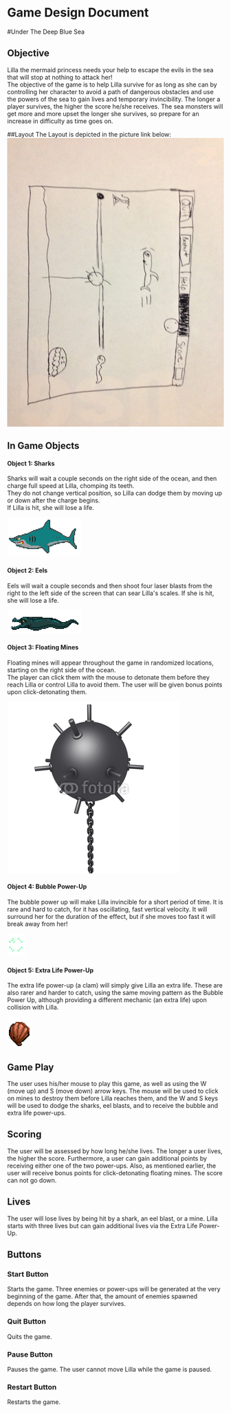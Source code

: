 # Game Design Document

#Under The Deep Blue Sea

## Objective
Lilla the mermaid princess needs your help to escape the evils in the sea that will stop at nothing to attack her!  
The objective of the game is to help Lilla survive for as long as she can by controlling her character to 
avoid a path of dangerous obstacles and use the powers of the sea to gain lives and temporary invincibility.  The longer a 
player survives, the higher the score he/she receives.  The sea monsters will get more and more upset the longer she 
survives, so prepare for an increase in difficulty as time goes on.

##Layout
The Layout is depicted in the picture link below:
![alt text](GamePictures/Layout.jpeg "Game Layout")

## In Game Objects
#### Object 1: Sharks
Sharks will wait a couple seconds on the right side of the ocean, and then charge full speed at Lilla, chomping its teeth.  
They do not change vertical position, so Lilla can dodge them by moving up or down after the charge begins.  
If Lilla is hit, she will lose a life.

![alt text](./GamePictures/Shark/Shark3.png "Shark")

#### Object 2: Eels
Eels will wait a couple seconds and then shoot four laser blasts from the right to the left side of the screen that 
can sear Lilla's scales.  If she is hit, she will lose a life.

![alt text](./GamePictures/Eel/Eel3.png "Eel")

#### Object 3: Floating Mines
Floating mines will appear throughout the game in randomized locations, starting on the right side of the ocean.  
The player can click them with the mouse to detonate them before they reach Lilla or control Lilla to avoid them. 
 The user will be given bonus points upon click-detonating them.

![alt text](./GamePictures/Mine/Mine.png "Floating Mine")
  
#### Object 4: Bubble Power-Up
The bubble power up will make Lilla invincible for a short period of time.  It is rare and hard to catch, for it has oscillating,
fast vertical velocity.  It will surround her for the duration of the effect, but if she moves too fast it will break away 
from her!

![alt text](./GamePictures/Bubble/Bubble.png "Bubble")

#### Object 5: Extra Life Power-Up
The extra life power-up (a clam) will simply give Lilla an extra life.  These are also rarer and harder to catch, using the
same moving pattern as the Bubble Power Up, although providing a different mechanic (an extra life) upon collision with Lilla.

![alt text](./GamePictures/Clam/Clam.png "Clam")

## Game Play
The user uses his/her mouse to play this game, as well as using the W (move up) and S (move down) arrow keys.  The mouse 
will be used to click on mines to destroy them before Lilla reaches them, and the W and S keys will be used to dodge the
 sharks, eel blasts, and to receive the bubble and extra life power-ups.

## Scoring
The user will be assessed by how long he/she lives. The longer a user lives, the higher the score.  Furthermore, a user can
gain additional points by receiving either one of the two power-ups.  Also, as mentioned earlier, the user will receive bonus
points for click-detonating floating mines.  The score can not go down.

## Lives
The user will lose lives by being hit by a shark, an eel blast, or a mine.  Lilla starts with three lives but can gain 
additional lives via the Extra Life Power-Up.

## Buttons
### Start Button
Starts the game.  Three enemies or power-ups will be generated at the very beginning of the game.  After that, the amount of
enemies spawned depends on how long the player survives.
### Quit Button
Quits the game.
### Pause Button
Pauses the game.  The user cannot move Lilla while the game is paused.
### Restart Button
Restarts the game.

